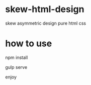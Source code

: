 # skew-html-design
skew asymmetric design pure html css

# how to use
npm install

gulp serve

enjoy